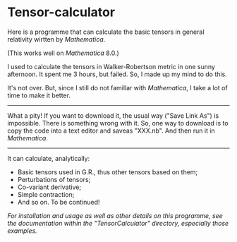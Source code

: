 Tensor-calculator
=================

Here is a programme that can calculate the basic tensors in general relativity wirtten by <i>Mathematica</i>.

(This works well on <i>Mathematica</i> 8.0.)

I used to calculate the tensors in Walker-Robertson metric in one sunny afternoon. It spent me 3 hours, but failed.
So, I made up my mind to do this.

It's not over. But, since I still do not famillar with <i>Mathematica</i>, I take a lot of time to make it better.

<hr>

What a pity! If you want to download it, the usual way ("Save Link As") is impossible. There is something wrong with it.
So, one way to download is to copy the code into a text editor and saveas "XXX.nb". And then run it in <i>Mathematica</i>.

<hr>

It can calculate, analytically:

* Basic tensors used in G.R., thus other tensors based on them;
* Perturbations of tensors;
* Co-variant derivative;
* Simple contraction;
* And so on. To be continued!

<i>For installation and usage as well as other details on this programme, see the documentation within the "TensorCalculator" directory, especially those examples.</i>
